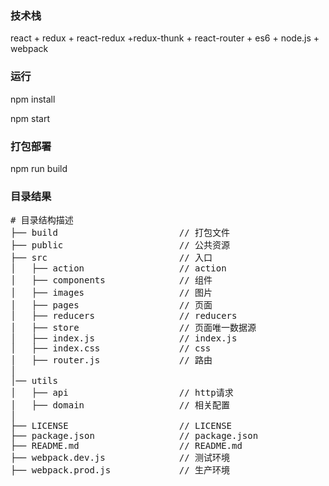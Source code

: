 ### 技术栈

react + redux + react-redux +redux-thunk + react-router + es6 + node.js + webpack

### 运行

npm install

npm start

### 打包部署

npm run build

### 目录结果

<pre># 目录结构描述
├── build                       // 打包文件
├── public                      // 公共资源
├── src                         // 入口
│   ├── action                  // action
│   ├── components              // 组件
│   ├── images                  // 图片
│   ├── pages                   // 页面
│   ├── reducers                // reducers
│   ├── store                   // 页面唯一数据源
│   ├── index.js                // index.js
│   ├── index.css               // css
│   ├── router.js               // 路由
│   
│── utils
│	├── api                     // http请求
│   ├── domain                  // 相关配置
│
├── LICENSE                     // LICENSE 
├── package.json                // package.json
├── README.md                   // README.md
├── webpack.dev.js              // 测试环境
├── webpack.prod.js             // 生产环境
</pre>